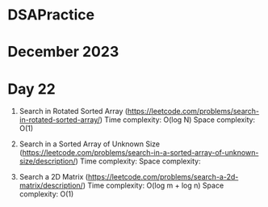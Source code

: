 # DSAPractice

# December 2023
# Day 22 
1. Search in Rotated Sorted Array (https://leetcode.com/problems/search-in-rotated-sorted-array/)
Time complexity: O(log N)
Space complexity: O(1)

2. Search in a Sorted Array of Unknown Size (https://leetcode.com/problems/search-in-a-sorted-array-of-unknown-size/description/)
Time complexity: 
Space complexity: 

3. Search a 2D Matrix (https://leetcode.com/problems/search-a-2d-matrix/description/)
Time complexity: O(log m + log n)
Space complexity: O(1)

